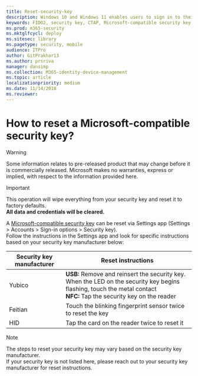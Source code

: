 ```yaml
---
title: Reset-security-key 
description: Windows 10 and Windows 11 enables users to sign in to their device using a security key. How to reset a security key
keywords: FIDO2, security key, CTAP, Microsoft-compatible security key
ms.prod: m365-security
ms.mktglfcycl: deploy
ms.sitesec: library
ms.pagetype: security, mobile
audience: ITPro
author: GitPrakhar13
ms.author: prsriva
manager: dansimp
ms.collection: M365-identity-device-management
ms.topic: article
localizationpriority: medium
ms.date: 11/14/2018
ms.reviewer: 
---
```

# How to reset a Microsoft-compatible security key? 
> [!Warning]
> Some information relates to pre-released product that may change before it is commercially released.  Microsoft makes no warranties, express or implied, with respect to the information provided here.

>[!IMPORTANT]
>This operation will wipe everything from your security key and reset it to factory defaults.</br> **All data and credentials will be cleared.** 


A [Microsoft-compatible security key](./microsoft-compatible-security-key.md) can be reset via Settings app (Settings > Accounts > Sign-in options > Security key).
</br>
Follow the instructions in the Settings app and look for specific instructions based on your security key manufacturer below:


|Security key manufacturer</br> | Reset instructions </br> |
| --- | --- | 
|Yubico | **USB:** Remove and reinsert the security key. When the LED on the security key begins flashing, touch the metal contact  <br> **NFC:** Tap the security key on the reader <br>|
|Feitian | Touch the blinking fingerprint sensor twice to reset the key|
|HID | Tap the card on the reader twice to reset it |

>[!NOTE]
>The steps to reset your security key may vary based on the security key manufacturer.</br>
>If your security key is not listed here, please reach out to your security key manufacturer for reset instructions.
